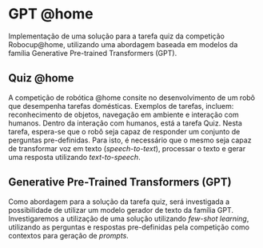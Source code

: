 # GPT @home

Implementação de uma solução para a tarefa quiz da competição Robocup@home, utilizando uma abordagem baseada em modelos da família Generative Pre-trained Transformers (GPT).

## Quiz @home

A competição de robótica @home consite no desenvolvimento de um robô que desempenha tarefas domésticas. Exemplos de tarefas, incluem: reconhecimento de objetos, navegação em ambiente e interação com humanos. Dentro da interação com humanos, está a tarefa Quiz. Nesta tarefa, espera-se que o robô seja capaz de responder um conjunto de perguntas pre-definidas. Para isto, é necessário que o mesmo seja capaz de transformar voz em texto (*speech-to-text*), processar o texto e gerar uma resposta utilizando *text-to-speech*.

## Generative Pre-Trained Transformers (GPT)

Como abordagem para a solução da tarefa quiz, será investigada a possibilidade de utilizar um modelo gerador de texto da família GPT. Investigaremos a utilização de uma solução utilizando *few-shot learning*, utilizando as perguntas e respostas pre-definidas pela competição como contextos para geração de *prompts*. 
